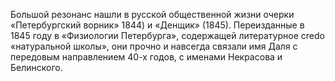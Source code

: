 <!--2017-01-02 18:00:58-->
Большой резонанс нашли в русской общественной жизни очерки «Петербургский ворник» 1844) и «Денщик» (1845). Переизданные в 1845 году в «Физиологии Петербурга», содержащей литературное credo «натуральной школы», они прочно и навсегда связали имя Даля с передовым направлением 40-х годов, с именами Некрасова и Белинского.